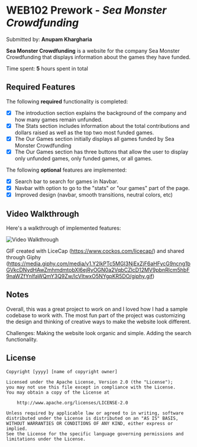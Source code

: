# WEB102 Prework - *Sea Monster Crowdfunding*

Submitted by: **Anupam Khargharia**

**Sea Monster Crowdfunding** is a website for the company Sea Monster Crowdfunding that displays information about the games they have funded.

Time spent: **5** hours spent in total

## Required Features

The following **required** functionality is completed:

* [X] The introduction section explains the background of the company and how many games remain unfunded.
* [X] The Stats section includes information about the total contributions and dollars raised as well as the top two most funded games.
* [X] The Our Games section initially displays all games funded by Sea Monster Crowdfunding
* [X] The Our Games section has three buttons that allow the user to display only unfunded games, only funded games, or all games.

The following **optional** features are implemented:

* [X] Search bar to search for games in Navbar.
* [X] Navbar with option to go to the "stats" or "our games" part of the page.
* [X] Improved design (navbar, smooth transitions, neutral colors, etc)

## Video Walkthrough

Here's a walkthrough of implemented features:

<img src='https://media.giphy.com/media/v1.Y2lkPTc5MGI3NjExZjF6aHFycG9ncng1bGVkcDNydHAwZmhmdmtobXl6ejRyOGN0a2VqbCZlcD12MV9pbnRlcm5hbF9naWZfYnlfaWQmY3Q9Zw/lcVItwxO5NYgpKR5DO/giphy.gif' title='Video Walkthrough' width='' alt='Video Walkthrough' />


GIF created with LiceCap (https://www.cockos.com/licecap/) and shared through Giphy (https://media.giphy.com/media/v1.Y2lkPTc5MGI3NjExZjF6aHFycG9ncng1bGVkcDNydHAwZmhmdmtobXl6ejRyOGN0a2VqbCZlcD12MV9pbnRlcm5hbF9naWZfYnlfaWQmY3Q9Zw/lcVItwxO5NYgpKR5DO/giphy.gif)

## Notes

Overall, this was a great project to work on and I loved how I had a sample codebase to work with. The most fun part of the project was customizing the design and thinking of creative ways to make the website look different.

Challenges: Making the website look organic and simple. Adding the search functionality. 

## License

    Copyright [yyyy] [name of copyright owner]

    Licensed under the Apache License, Version 2.0 (the "License");
    you may not use this file except in compliance with the License.
    You may obtain a copy of the License at

        http://www.apache.org/licenses/LICENSE-2.0

    Unless required by applicable law or agreed to in writing, software
    distributed under the License is distributed on an "AS IS" BASIS,
    WITHOUT WARRANTIES OR CONDITIONS OF ANY KIND, either express or implied.
    See the License for the specific language governing permissions and
    limitations under the License.
